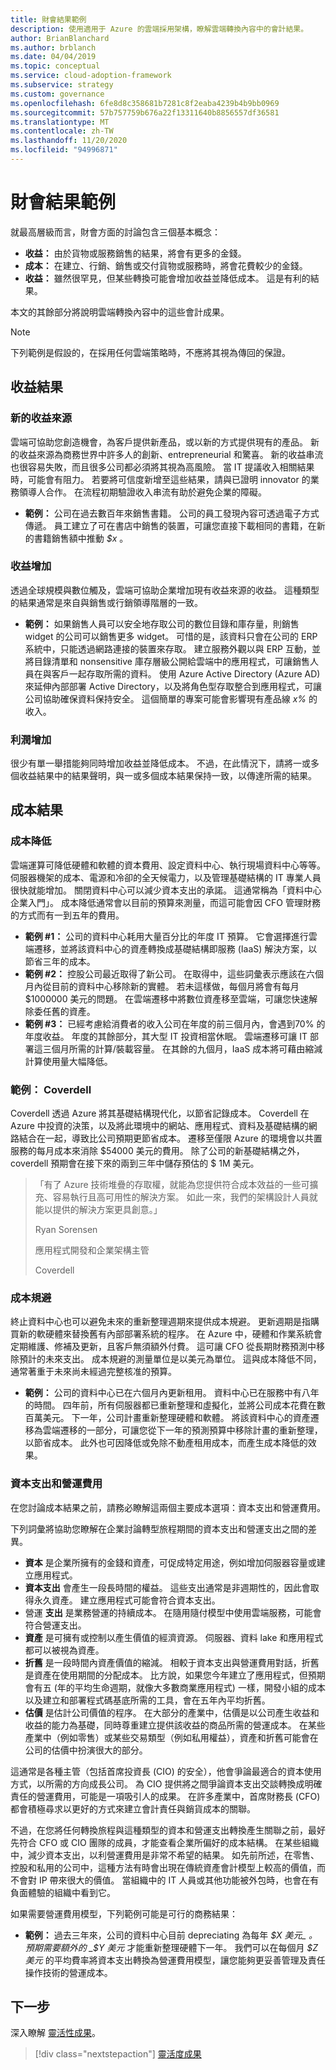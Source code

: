 ```yaml
---
title: 財會結果範例
description: 使用適用于 Azure 的雲端採用架構，瞭解雲端轉換內容中的會計結果。
author: BrianBlanchard
ms.author: brblanch
ms.date: 04/04/2019
ms.topic: conceptual
ms.service: cloud-adoption-framework
ms.subservice: strategy
ms.custom: governance
ms.openlocfilehash: 6fe8d8c358681b7281c8f2eaba4239b4b9bb0969
ms.sourcegitcommit: 57b757759b676a22f13311640b8856557df36581
ms.translationtype: MT
ms.contentlocale: zh-TW
ms.lasthandoff: 11/20/2020
ms.locfileid: "94996871"
---
```

# <a name="examples-of-fiscal-outcomes"></a>財會結果範例

就最高層級而言，財會方面的討論包含三個基本概念：

- **收益：** 由於貨物或服務銷售的結果，將會有更多的金錢。
- **成本：** 在建立、行銷、銷售或交付貨物或服務時，將會花費較少的金錢。
- **收益：** 雖然很罕見，但某些轉換可能會增加收益並降低成本。 這是有利的結果。

本文的其餘部分將說明雲端轉換內容中的這些會計成果。

> [!NOTE]
> 下列範例是假設的，在採用任何雲端策略時，不應將其視為傳回的保證。

## <a name="revenue-outcomes"></a>收益結果

### <a name="new-revenue-streams"></a>新的收益來源

雲端可協助您創造機會，為客戶提供新產品，或以新的方式提供現有的產品。 新的收益來源為商務世界中許多人的創新、entrepreneurial 和驚喜。 新的收益串流也很容易失敗，而且很多公司都必須將其視為高風險。 當 IT 提議收入相關結果時，可能會有阻力。 若要將可信度新增至這些結果，請與已證明 innovator 的業務領導人合作。 在流程初期驗證收入串流有助於避免企業的障礙。

- **範例：** 公司在過去數百年來銷售書籍。 公司的員工發現內容可透過電子方式傳遞。 員工建立了可在書店中銷售的裝置，可讓您直接下載相同的書籍，在新的書籍銷售額中推動 _$x_ 。

### <a name="revenue-increases"></a>收益增加

透過全球規模與數位觸及，雲端可協助企業增加現有收益來源的收益。 這種類型的結果通常是來自與銷售或行銷領導階層的一致。

- **範例：** 如果銷售人員可以安全地存取公司的數位目錄和庫存量，則銷售 widget 的公司可以銷售更多 widget。 可惜的是，該資料只會在公司的 ERP 系統中，只能透過網路連接的裝置來存取。 建立服務外觀以與 ERP 互動，並將目錄清單和 nonsensitive 庫存層級公開給雲端中的應用程式，可讓銷售人員在與客戶一起存取所需的資料。 使用 Azure Active Directory (Azure AD) 來延伸內部部署 Active Directory，以及將角色型存取整合到應用程式，可讓公司協助確保資料保持安全。 這個簡單的專案可能會影響現有產品線 _x%_ 的收入。

### <a name="profit-increases"></a>利潤增加

很少有單一舉措能夠同時增加收益並降低成本。 不過，在此情況下，請將一或多個收益結果中的結果聲明，與一或多個成本結果保持一致，以傳達所需的結果。

## <a name="cost-outcomes"></a>成本結果

### <a name="cost-reduction"></a>成本降低

雲端運算可降低硬體和軟體的資本費用、設定資料中心、執行現場資料中心等等。 伺服器機架的成本、電源和冷卻的全天候電力，以及管理基礎結構的 IT 專業人員很快就能增加。 關閉資料中心可以減少資本支出的承諾。 這通常稱為「資料中心企業入門」。 成本降低通常會以目前的預算來測量，而這可能會因 CFO 管理財務的方式而有一到五年的費用。

- **範例 #1：** 公司的資料中心耗用大量百分比的年度 IT 預算。 它會選擇進行雲端遷移，並將該資料中心的資產轉換成基礎結構即服務 (IaaS) 解決方案，以節省三年的成本。
- **範例 #2：** 控股公司最近取得了新公司。 在取得中，這些詞彙表示應該在六個月內從目前的資料中心移除新的實體。 若未這樣做，每個月將會有每月 $1000000 美元的問題。 在雲端遷移中將數位資產移至雲端，可讓您快速解除委任舊的資產。
- **範例 #3：** 已經考慮給消費者的收入公司在年度的前三個月內，會遇到70% 的年度收益。 年度的其餘部分，其大型 IT 投資相當休眠。 雲端遷移可讓 IT 部署這三個月所需的計算/裝載容量。 在其餘的九個月，IaaS 成本將可藉由縮減計算使用量大幅降低。

<!-- docutune:ignore "Ryan Sorensen" "Director of Application Development and Enterprise Architecture" 1M -->
<!-- cSpell:ignore Coverdell Coverdell's Sorensen -->

### <a name="example-coverdell"></a>範例： Coverdell

Coverdell 透過 Azure 將其基礎結構現代化，以節省記錄成本。 Coverdell 在 Azure 中投資的決策，以及將此環境中的網站、應用程式、資料及基礎結構的網路結合在一起，導致比公司預期更節省成本。 遷移至僅限 Azure 的環境會以共置服務的每月成本來消除 $54000 美元的費用。 除了公司的新基礎結構之外，coverdell 預期會在接下來的兩到三年中儲存預估的 $ 1M 美元。

> 「有了 Azure 技術堆疊的存取權，就能為您提供符合成本效益的一些可擴充、容易執行且高可用性的解決方案。 如此一來，我們的架構設計人員就能以提供的解決方案更具創意。」
>
> Ryan Sorensen
>
> 應用程式開發和企業架構主管
>
> Coverdell

### <a name="cost-avoidance"></a>成本規避

終止資料中心也可以避免未來的重新整理週期來提供成本規避。 更新週期是指購買新的軟硬體來替換舊有內部部署系統的程序。 在 Azure 中，硬體和作業系統會定期維護、修補及更新，且客戶無須額外付費。 這可讓 CFO 從長期財務預測中移除預計的未來支出。 成本規避的測量單位是以美元為單位。 這與成本降低不同，通常著重于未來尚未經過完整核准的預算。

- **範例：** 公司的資料中心已在六個月內更新租用。 資料中心已在服務中有八年的時間。 四年前，所有伺服器都已重新整理和虛擬化，並將公司成本花費在數百萬美元。 下一年，公司計畫重新整理硬體和軟體。 將該資料中心的資產遷移為雲端遷移的一部分，可讓您從下一年的預測預算中移除計畫的重新整理，以節省成本。 此外也可因降低或免除不動產租用成本，而產生成本降低的效果。

### <a name="capital-expenses-and-operating-expenses"></a>資本支出和營運費用

在您討論成本結果之前，請務必瞭解這兩個主要成本選項：資本支出和營運費用。

下列詞彙將協助您瞭解在企業討論轉型旅程期間的資本支出和營運支出之間的差異。

- **資本** 是企業所擁有的金錢和資產，可促成特定用途，例如增加伺服器容量或建立應用程式。
- **資本支出** 會產生一段長時間的權益。 這些支出通常是非週期性的，因此會取得永久資產。 建立應用程式可能會符合資本支出。
- 營運 **支出** 是業務營運的持續成本。 在隨用隨付模型中使用雲端服務，可能會符合營運支出。
- **資產** 是可擁有或控制以產生價值的經濟資源。 伺服器、資料 lake 和應用程式都可以被視為資產。
- **折舊** 是一段時間內資產價值的縮減。 相較于資本支出與營運費用對話，折舊是資產在使用期間的分配成本。 比方說，如果您今年建立了應用程式，但預期會有五 (年的平均生命週期，就像大多數商業應用程式) 一樣，開發小組的成本以及建立和部署程式碼基底所需的工具，會在五年內平均折舊。
- **估價** 是估計公司價值的程序。 在大部分的產業中，估價是以公司產生收益和收益的能力為基礎，同時尊重建立提供該收益的商品所需的營運成本。 在某些產業中（例如零售）或某些交易類型（例如私用權益），資產和折舊可能會在公司的估價中扮演很大的部分。

這通常是各種主管（包括首席投資長 (CIO) 的安全），他會爭論最適合的資本使用方式，以所需的方向成長公司。 為 CIO 提供將之間爭論資本支出交談轉換成明確責任的營運費用，可能是一項吸引人的成果。 在許多產業中，首席財務長 (CFO) 都會積極尋求以更好的方式來建立會計責任與銷貨成本的關聯。

不過，在您將任何轉換旅程與這種類型的資本和營運支出轉換產生關聯之前，最好先符合 CFO 或 CIO 團隊的成員，才能查看企業所偏好的成本結構。 在某些組織中，減少資本支出，以利營運費用是非常不希望的結果。 如先前所述，在零售、控股和私用的公司中，這種方法有時會出現在傳統資產會計模型上較高的價值，而不會對 IP 帶來很大的價值。 當組織中的 IT 人員或其他功能被外包時，也會在有負面體驗的組織中看到它。

如果需要營運費用模型，下列範例可能是可行的商務結果：

- **範例：** 過去三年來，公司的資料中心目前 depreciating 為每年 _$X 美元_ 。 預期需要額外的 _$Y 美元_ 才能重新整理硬體下一年。 我們可以在每個月 _$Z 美元_ 的平均費率將資本支出轉換為營運費用模型，讓您能夠更妥善管理及責任操作技術的營運成本。

## <a name="next-steps"></a>下一步

深入瞭解 [靈活性成果](./agility-outcomes.md)。

> [!div class="nextstepaction"]
> [靈活度成果](./agility-outcomes.md)

